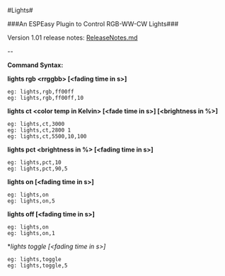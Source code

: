 #Lights#

###An ESPEasy Plugin to Control RGB-WW-CW Lights###

Version 1.01 release notes: [ReleaseNotes.md](ReleaseNotes.md)

--

**Command Syntax:**
   
**lights rgb \<rrggbb\> [\<fading time in s\>]**
```
eg: lights,rgb,ff00ff
eg: lights,rgb,ff00ff,10
```

**lights ct \<color temp in Kelvin\> [\<fade time in s\>] [\<brightness in %\>]**
```
eg: lights,ct,3000 
eg: lights,ct,2800 1
eg: lights,ct,5500,10,100
```

**lights pct \<brightness in %\> [\<fading time in s\>]**
```
eg: lights,pct,10
eg: lights,pct,90,5
```

**lights on [\<fading time in s\>]**
```
eg: lights,on
eg: lights,on,5
```

**lights off [\<fading time in s\>]**
```
eg: lights,on
eg: lights,on,1
```

**lights toggle [\<fading time in s\>]*
```
eg: lights,toggle
eg: lights,toggle,5
```

